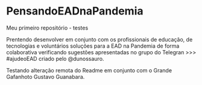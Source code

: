 # PensandoEADnaPandemia
 Meu primeiro repositório - testes

Prentendo desenvolver em conjunto com os profissionais de educação, de tecnologias e voluntários soluções para a EAD na Pandemia de forma colaborativa verificando sugestões apresentadas no grupo do Telegran >>> #ajudeoEAD criado pelo @dunossauro.

Testando alteração remota do Readme em conjunto com o Grande Gafanhoto Gustavo Guanabara.

